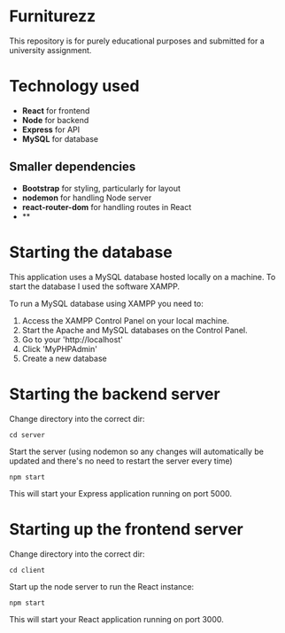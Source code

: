 # Furniturezz

This repository is for purely educational purposes and submitted for a university assignment.

# Technology used

- **React** for frontend
- **Node** for backend
- **Express** for API
- **MySQL** for database

## Smaller dependencies

- **Bootstrap** for styling, particularly for layout
- **nodemon** for handling Node server
- **react-router-dom** for handling routes in React
- **

# Starting the database

This application uses a MySQL database hosted locally on a machine. To start the database I used the software XAMPP. 

To run a MySQL database using XAMPP you need to:

1. Access the XAMPP Control Panel on your local machine.
2. Start the Apache and MySQL databases on the Control Panel.
3. Go to your 'http://localhost'
4. Click 'MyPHPAdmin'
5. Create a new database

# Starting the backend server
Change directory into the correct dir:
```
cd server
```
Start the server (using nodemon so any changes will automatically be updated and there's no need to restart the server every time)
```
npm start
```
This will start your Express application running on port 5000.

# Starting up the frontend server
Change directory into the correct dir:
```
cd client
```
Start up the node server to run the React instance:
```
npm start
```
This will start your React application running on port 3000.



